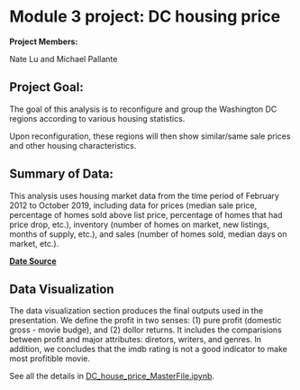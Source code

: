 # Module 3 project: DC housing price

**Project Members:** 

Nate Lu and Michael Pallante

## Project Goal:

The goal of this analysis is to reconfigure and group the Washington DC regions according to various housing statistics.

Upon reconfiguration, these regions will then show similar/same sale prices and other housing characteristics.

## Summary of Data:

This analysis uses housing market data from the time period of February 2012 to October 2019, including data for prices (median sale price, percentage of homes sold above list price, percentage of homes that had price drop, etc.), inventory (number of homes on market, new listings, months of supply, etc.), and sales (number of homes sold, median days on market, etc.).

**[Date Source](https://www.redfin.com/blog/data-center)**

## Data Visualization 
The data visualization section produces the final outputs used in the presentation. We define the profit in two senses: (1) pure profit (domestic gross - movie budge), and (2) dollor returns. It includes the comparisions between profit and major attributes: diretors, writers, and genres. In addition, we concludes that the imdb rating is not a good indicator to make most profitible movie.

See all the details in [DC_house_price_MasterFile.ipynb](https://github.com/iuniorhsiung/mod3_project_DC_housing_price/blob/master/DC_house_price_MasterFile.ipynb).
